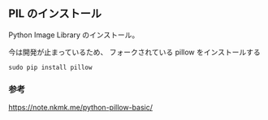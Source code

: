 
## PIL のインストール

Python Image Library のインストール。

今は開発が止まっているため、 フォークされている pillow をインストールする

```
sudo pip install pillow
```

### 参考

https://note.nkmk.me/python-pillow-basic/

